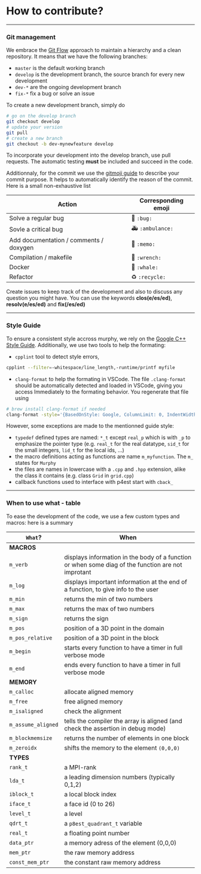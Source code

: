 # How to contribute?
----------------------------
### Git management
We embrace the [Git Flow](https://nvie.com/posts/a-successful-git-branching-model/) approach to maintain a hierarchy and a clean repository.
It means that we have the following branches:
- `master` is the default working branch
- `develop` is the development branch, the source branch for every new development
- `dev-*` are the ongoing development branch
- `fix-*` fix a bug or solve an issue

To create a new development branch, simply do
```bash
# go on the develop branch
git checkout develop
# update your version
git pull
# create a new branch
git checkout -b dev-mynewfeature develop
```
To incorporate your development into the develop branch, use pull requests.
The automatic testing **must** be included and succeed in the code.

Additionnaly, for the commit we use the [gitmoji guide](https://gitmoji.carloscuesta.me) to describe your commit purpose.
It helps to automatically identify the reason of the commit. Here is a small non-exhaustive list

Action | Corresponding emoji
--------|-----------------------------
Solve a regular bug | :bug: `:bug:`
Sovle a critical bug | :ambulance: `:ambulance:`
Add documentation / comments / doxygen | :memo: `:memo:`
Compilation / makefile | :wrench: `:wrench:`
Docker | :whale: `:whale:`
Refactor | :recycle: `:recycle:`

<!-- ----------------------------
### Typing variables
To ease the remplacement of the doubles into floats and handle the different types of ints, we define 3 types:
- `sid_t`: small ID types, for numbers aimed between `-127` and `127`.
- `lid_t`: local ID types, for every **local** number, aimed between `-2 147 483 648` and `2 147 483 648`. This type does not fit for memory types, use `size_t` instead
- `real_t` and it's pointer `real_p`: stands for floating points numbers (`double` or `float`).

No `int` declarations are used in the code, except for MPI rank-related numbers, which are `int` by the MPI standard. -->

Create issues to keep track of the development and also to discuss any question you might have.
You can use the keywords **clos(e/es/ed)**, **resolv(e/es/ed)** and **fix(/es/ed)**


----------------------------
### Style Guide
To ensure a consistent style accross murphy, we rely on the [Google C++ Style Guide](https://google.github.io/styleguide/cppguide.html#C++_Version).
Additionally, we use two tools to help the formating:
- `cpplint` tool to detect style errors,
```bash
cpplint --filter=-whitespace/line_length,-runtime/printf myfile
```
- `clang-format` to help the formating in VSCode. The file `.clang-format` should be automatically detected and loaded in VSCode, giving you access Immediately to the formating behavior. You regenerate that file using 
```bash
# brew install clang-format if needed
clang-format -style='{BasedOnStyle: Google, ColumnLimit: 0, IndentWidth: 4, AlignConsecutiveAssignments: true, AlignConsecutiveDeclarations: true, AlignEscapedNewlines: true, AlignOperands: true }' -dump-config > .clang-format
```

However, some exceptions are made to the mentionned guide style:
- `typedef` defined types are named: `*_t` except `real_p` which is with `_p` to emphasize the pointer type (e.g. `real_t` for the real datatype, `sid_t` for the small integers, `lid_t` for the local ids, ...)
- the macro definitions acting as functions are name `m_myfunction`. The `m_` states for `Murphy`
- the files are names in lowercase with a `.cpp` and `.hpp` extension, alike the class it contains (e.g. class `Grid` in `grid.cpp`)
- callback functions used to interface with p4est start with `cback_`


----------------------------
### When to use what - table

To ease the development of the code, we use a few custom types and macros: here is a summary

|`What`? | When
--------|-----------------------------
| **MACROS**
`m_verb` | displays information in the body of a function or when some diag of the function are not improtant
`m_log` | displays important information at the end of a function, to give info to the user
`m_min` | returns the min of two numbers
`m_max` | returns the max of two numbers
`m_sign` | returns the sign
`m_pos` | position of a 3D point in the domain
`m_pos_relative` | position of a 3D point in the block
`m_begin` | starts every function to have a timer in full verbose mode
`m_end` | ends every function to have a timer in full verbose mode
| **MEMORY**
`m_calloc` | allocate aligned memory
`m_free` | free aligned memory
`m_isaligned` | check the alignment
`m_assume_aligned` | tells the compiler the array is aligned (and check the assertion in debug mode)
`m_blockmemsize` | returns the number of elements in one block
`m_zeroidx` | shifts the memory to the element `(0,0,0)`
| **TYPES**
`rank_t` | a MPI-rank
`lda_t` | a leading dimension numbers (typically 0,1,2)
`iblock_t` | a local block index
`iface_t` | a face id (0 to 26)
`level_t` | a level
`qdrt_t`| a `p8est_quadrant_t` variable
`real_t` | a floating point number
`data_ptr` | a memory adress of the element (0,0,0)
`mem_ptr` | the raw memory address
`const_mem_ptr` | the constant raw memory address

